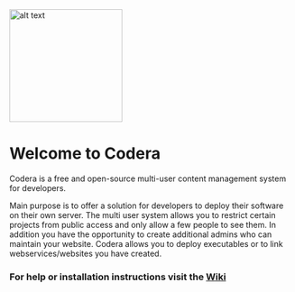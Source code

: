 <img src="https://cloud.githubusercontent.com/assets/16324894/15114285/7c2dced6-15f9-11e6-8f23-08f694326c32.png" alt="alt text" width="200" height="200">

# Welcome to Codera

Codera is a free and open-source multi-user content management system for developers.

Main purpose is to offer a solution for developers to deploy their software on their own server. The multi user system allows you to restrict certain projects from public access and only allow a few people to see them. In addition you have the opportunity to create additional admins who can maintain your website. Codera allows you to deploy executables or to link webservices/websites you have created.


### For help or installation instructions visit the [Wiki](https://github.com/spaghettic0der/codera/wiki)
